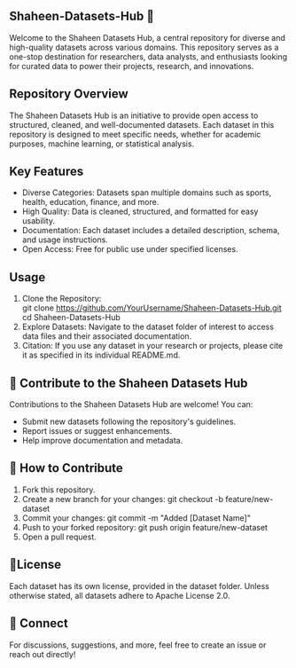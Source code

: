 ## Shaheen-Datasets-Hub 🚀
Welcome to the Shaheen Datasets Hub, a central repository for diverse and high-quality datasets across various domains. This repository serves as a one-stop destination for researchers, data analysts, and enthusiasts looking for curated data to power their projects, research, and innovations.

## Repository Overview
The Shaheen Datasets Hub is an initiative to provide open access to structured, cleaned, and well-documented datasets. Each dataset in this repository is designed to meet specific needs, whether for academic purposes, machine learning, or statistical analysis.

## Key Features
- Diverse Categories: Datasets span multiple domains such as sports, health, education, finance, and more.
- High Quality: Data is cleaned, structured, and formatted for easy usability.
- Documentation: Each dataset includes a detailed description, schema, and usage instructions.
- Open Access: Free for public use under specified licenses.

## Usage
1. Clone the Repository:   
git clone https://github.com/YourUsername/Shaheen-Datasets-Hub.git  
cd Shaheen-Datasets-Hub  
2. Explore Datasets: Navigate to the dataset folder of interest to access data files and their associated documentation.
3. Citation: If you use any dataset in your research or projects, please cite it as specified in its individual README.md.

## 📢 Contribute to the Shaheen Datasets Hub
Contributions to the Shaheen Datasets Hub are welcome! You can:
- Submit new datasets following the repository's guidelines.
- Report issues or suggest enhancements.
- Help improve documentation and metadata.
  
## 📢 How to Contribute
1. Fork this repository.
2. Create a new branch for your changes: git checkout -b feature/new-dataset  
3. Commit your changes: git commit -m "Added [Dataset Name]"  
4. Push to your forked repository: git push origin feature/new-dataset  
5. Open a pull request.
   
## 📜License

Each dataset has its own license, provided in the dataset folder. Unless otherwise stated, all datasets adhere to Apache License 2.0.

## 💬 Connect

For discussions, suggestions, and more, feel free to create an issue or reach out directly!
